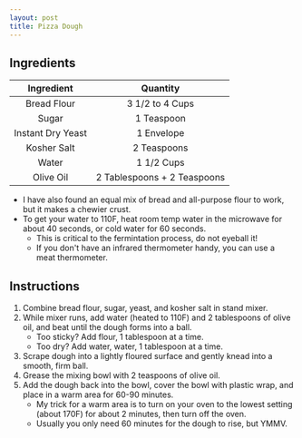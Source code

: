 ```yaml
---
layout: post
title: Pizza Dough
---
```


## Ingredients

|     Ingredient    |           Quantity          |
|:-----------------:|:---------------------------:|
|    Bread Flour    |       3 1/2 to 4 Cups       |
|       Sugar       |          1 Teaspoon         |
| Instant Dry Yeast |          1 Envelope         |
|    Kosher Salt    |         2 Teaspoons         |
|       Water       |          1 1/2 Cups         |
|     Olive Oil     | 2 Tablespoons + 2 Teaspoons |

* I have also found an equal mix of bread and all-purpose flour to work, but it makes a chewier crust.
* To get your water to 110F, heat room temp water in the microwave for about 40 seconds, or cold water for 60 seconds.
    - This is critical to the fermintation process, do not eyeball it!
    - If you don't have an infrared thermometer handy, you can use a meat thermometer.

## Instructions

1. Combine bread flour, sugar, yeast, and kosher salt in stand mixer. 
2. While mixer runs, add water (heated to 110F) and 2 tablespoons of olive oil, and beat until the dough forms into a ball.
    - Too sticky? Add flour, 1 tablespoon at a time.
    - Too dry? Add water, water, 1 tablespoon at a time.
3. Scrape dough into a lightly floured surface and gently knead into a smooth, firm ball.
4. Grease the mixing bowl with 2 teaspoons of olive oil.
5. Add the dough back into the bowl, cover the bowl with plastic wrap, and place in a warm area for 60-90 minutes.
    - My trick for a warm area is to turn on your oven to the lowest setting (about 170F) for about 2 minutes, then turn off the oven.
    - Usually you only need 60 minutes for the dough to rise, but YMMV.
